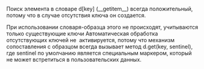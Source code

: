 Поиск элемента в словаре d\[key] (\_\_getitem\_\_) всегда положительный, потому что в случае отсутствия ключа он создается.

При использовании словаря-образца этого не происходят, учитываются только существующие ключи
Автоматическая обработка отсутствующих ключей не  активируется, потому что механизм сопоставления с образцом всегда вызывает метод d.get(key, sentinel), где sentinel по умолчанию является специальным маркером, который не может встретиться в пользовательских данных.